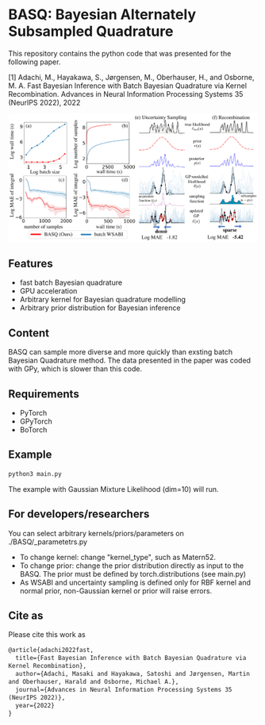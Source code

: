 # BASQ: Bayesian Alternately Subsampled Quadrature

This repository contains the python code that was presented for the following paper.

[1] Adachi, M., Hayakawa, S., Jørgensen, M., Oberhauser, H., and Osborne, M. A. Fast Bayesian Inference with Batch Bayesian Quadrature via Kernel Recombination. Advances in Neural Information Processing Systems 35 (NeurIPS 2022), 2022

![plot](./summary.png)

## Features
- fast batch Bayesian quadrature
- GPU acceleration
- Arbitrary kernel for Bayesian quadrature modelling
- Arbitrary prior distribution for Bayesian inference

## Content
BASQ can sample more diverse and more quickly than exsting batch Bayesian Quadrature method.
The data presented in the paper was coded with GPy, which is slower than this code.

## Requirements
- PyTorch
- GPyTorch
- BoTorch

## Example
```python
python3 main.py
```

The example with Gaussian Mixture Likelihood (dim=10) will run.

## For developers/researchers
You can select arbitrary kernels/priors/parameters on ./BASQ/_parametetrs.py
- To change kernel: change "kernel_type", such as Matern52.
- To change prior: change the prior distribution directly as input to the BASQ. The prior must be defined by torch.distributions (see main.py)
- As WSABI and uncertainty sampling is defined only for RBF kernel and normal prior, non-Gaussian kernel or prior will raise errors.

## Cite as

Please cite this work as
```
@article{adachi2022fast,
  title={Fast Bayesian Inference with Batch Bayesian Quadrature via Kernel Recombination},
  author={Adachi, Masaki and Hayakawa, Satoshi and Jørgensen, Martin and Oberhauser, Harald and Osborne, Michael A.},
  journal={Advances in Neural Information Processing Systems 35 (NeurIPS 2022)},
  year={2022}
}

```
